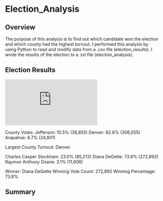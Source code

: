 # Election_Analysis
## Overview

The purpose of this analysis is to find out which candidate won the election and which county had the highest turnout. I performed this analysis by using Python to read and modify data from a .csv file (election_results). I wrote the results of the election to a .txt file (election_analysis).

## Election Results

![Election_Results](https://github.com/jolwig/Election_Analysis/blob/main/analysis/election_analysis.txt)

  County Votes:
  Jefferson: 10.5% (38,855)
  Denver: 82.8% (306,055)
  Arapahoe: 6.7% (24,801)
  
  Largest County Turnout: Denver

  Charles Casper Stockham: 23.0% (85,213)
  Diana DeGette: 73.8% (272,892)
  Raymon Anthony Doane: 3.1% (11,606)

  Winner: Diana DeGette
  Winning Vote Count: 272,892
  Winning Percentage: 73.8%

## Summary
